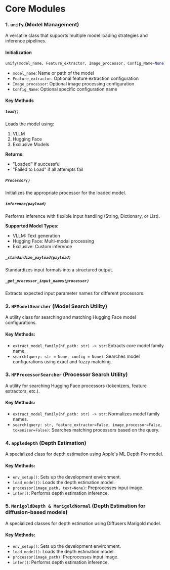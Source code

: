 # Core Modules
### 1. `unify` (Model Management)
A versatile class that supports multiple model loading strategies and inference pipelines.

#### **Initialization**
```python
unify(model_name, Feature_extractor, Image_processor, Config_Name=None)
```
- `model_name`: Name or path of the model
- `Feature_extractor`: Optional feature extraction configuration
- `Image_processor`: Optional image processing configuration
- `Config_Name`: Optional specific configuration name


#### **Key Methods**
##### `load()`
Loads the model using:
1. VLLM
2. Hugging Face
3. Exclusive Models

**Returns:**
- "Loaded" if successful
- "Failed to Load" if all attempts fail

##### `Processor()`
Initializes the appropriate processor for the loaded model.

##### `inference(payload)`
Performs inference with flexible input handling (String, Dictionary, or List).

**Supported Model Types:**
- VLLM: Text generation
- Hugging Face: Multi-modal processing
- Exclusive: Custom inference

##### `_standardize_payload(payload)`
Standardizes input formats into a structured output.

##### `_get_processor_input_names(processor)`
Extracts expected input parameter names for different processors.

### 2. `HFModelSearcher` (Model Search Utility)
A utility class for searching and matching Hugging Face model configurations.

#### **Key Methods:**
- `extract_model_family(hf_path: str) -> str`: Extracts core model family name.
- `search(query: str = None, config = None)`: Searches model configurations using exact and fuzzy matching.

### 3. `HFProcessorSearcher` (Processor Search Utility)
A utility for searching Hugging Face processors (tokenizers, feature extractors, etc.).

#### **Key Methods:**
- `extract_model_family(hf_path: str) -> str`: Normalizes model family names.
- `search(query: str, feature_extractor=False, image_processor=False, tokenizer=False)`: Searches matching processors based on the query.

### 4. `appledepth` (Depth Estimation)
A specialized class for depth estimation using Apple's ML Depth Pro model.

#### **Key Methods:**
- `env_setup()`: Sets up the development environment.
- `load_model()`: Loads the depth estimation model.
- `processor(image_path, text=None)`: Preprocesses input image.
- `infer()`: Performs depth estimation inference.

### 5. `MarigoldDepth & MarigoldNormal` (Depth Estimation for diffusion-based models)
A specialized classes for depth estimation using Diffusers Marigold model.

#### **Key Methods:**
- `env_setup()`: Sets up the development environment.
- `load_model()`: Loads the depth estimation model.
- `processor(image_path)`: Preprocesses input image.
- `infer()`: Performs depth estimation inference.
